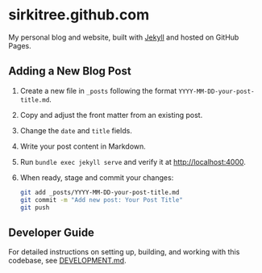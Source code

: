 # sirkitree.github.com

My personal blog and website, built with [Jekyll](https://jekyllrb.com) and hosted on GitHub Pages.

## Adding a New Blog Post

1. Create a new file in `_posts` following the format `YYYY-MM-DD-your-post-title.md`.
2. Copy and adjust the front matter from an existing post.
3. Change the `date` and `title` fields.
4. Write your post content in Markdown.
5. Run `bundle exec jekyll serve` and verify it at <http://localhost:4000>.
6. When ready, stage and commit your changes:

   ```bash
   git add _posts/YYYY-MM-DD-your-post-title.md
   git commit -m "Add new post: Your Post Title"
   git push
   ```

## Developer Guide

For detailed instructions on setting up, building, and working with this codebase, see [DEVELOPMENT.md](DEVELOPMENT.md).
